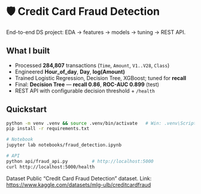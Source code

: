 # 🛡️ Credit Card Fraud Detection

End-to-end DS project: EDA → features → models → tuning → REST API.

## What I built
- Processed **284,807** transactions (`Time`, `Amount`, `V1..V28`, `Class`)
- Engineered **Hour_of_day**, **Day**, **log(Amount)**
- Trained Logistic Regression, Decision Tree, XGBoost; tuned for **recall**
- Final: **Decision Tree** — **recall 0.86**, **ROC-AUC 0.899** (test)
- REST API with configurable decision threshold + `/health`

## Quickstart
```bash
python -m venv .venv && source .venv/bin/activate   # Win: .venv\Scripts\activate
pip install -r requirements.txt

# Notebook
jupyter lab notebooks/fraud_detection.ipynb

# API
python api/fraud_api.py         # http://localhost:5000
curl http://localhost:5000/health
```
Dataset
Public “Credit Card Fraud Detection” dataset. Link: <https://www.kaggle.com/datasets/mlg-ulb/creditcardfraud>
